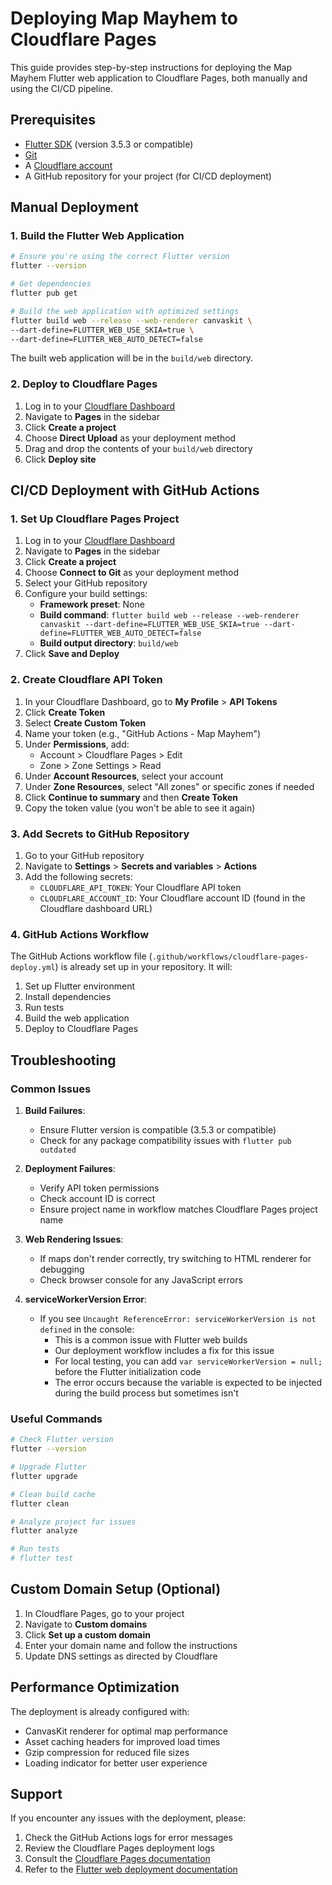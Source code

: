 # Deploying Map Mayhem to Cloudflare Pages

This guide provides step-by-step instructions for deploying the Map Mayhem Flutter web application to Cloudflare Pages, both manually and using the CI/CD pipeline.

## Prerequisites

- [Flutter SDK](https://flutter.dev/docs/get-started/install) (version 3.5.3 or compatible)
- [Git](https://git-scm.com/downloads)
- A [Cloudflare account](https://dash.cloudflare.com/sign-up)
- A GitHub repository for your project (for CI/CD deployment)

## Manual Deployment

### 1. Build the Flutter Web Application

```bash
# Ensure you're using the correct Flutter version
flutter --version

# Get dependencies
flutter pub get

# Build the web application with optimized settings
flutter build web --release --web-renderer canvaskit \
--dart-define=FLUTTER_WEB_USE_SKIA=true \
--dart-define=FLUTTER_WEB_AUTO_DETECT=false
```

The built web application will be in the `build/web` directory.

### 2. Deploy to Cloudflare Pages

1. Log in to your [Cloudflare Dashboard](https://dash.cloudflare.com/)
2. Navigate to **Pages** in the sidebar
3. Click **Create a project**
4. Choose **Direct Upload** as your deployment method
5. Drag and drop the contents of your `build/web` directory
6. Click **Deploy site**

## CI/CD Deployment with GitHub Actions

### 1. Set Up Cloudflare Pages Project

1. Log in to your [Cloudflare Dashboard](https://dash.cloudflare.com/)
2. Navigate to **Pages** in the sidebar
3. Click **Create a project**
4. Choose **Connect to Git** as your deployment method
5. Select your GitHub repository
6. Configure your build settings:
   - **Framework preset**: None
   - **Build command**: `flutter build web --release --web-renderer canvaskit --dart-define=FLUTTER_WEB_USE_SKIA=true --dart-define=FLUTTER_WEB_AUTO_DETECT=false`
   - **Build output directory**: `build/web`
7. Click **Save and Deploy**

### 2. Create Cloudflare API Token

1. In your Cloudflare Dashboard, go to **My Profile** > **API Tokens**
2. Click **Create Token**
3. Select **Create Custom Token**
4. Name your token (e.g., "GitHub Actions - Map Mayhem")
5. Under **Permissions**, add:
   - Account > Cloudflare Pages > Edit
   - Zone > Zone Settings > Read
6. Under **Account Resources**, select your account
7. Under **Zone Resources**, select "All zones" or specific zones if needed
8. Click **Continue to summary** and then **Create Token**
9. Copy the token value (you won't be able to see it again)

### 3. Add Secrets to GitHub Repository

1. Go to your GitHub repository
2. Navigate to **Settings** > **Secrets and variables** > **Actions**
3. Add the following secrets:
   - `CLOUDFLARE_API_TOKEN`: Your Cloudflare API token
   - `CLOUDFLARE_ACCOUNT_ID`: Your Cloudflare account ID (found in the Cloudflare dashboard URL)

### 4. GitHub Actions Workflow

The GitHub Actions workflow file (`.github/workflows/cloudflare-pages-deploy.yml`) is already set up in your repository. It will:

1. Set up Flutter environment
2. Install dependencies
3. Run tests
4. Build the web application
5. Deploy to Cloudflare Pages

## Troubleshooting

### Common Issues

1. **Build Failures**:

   - Ensure Flutter version is compatible (3.5.3 or compatible)
   - Check for any package compatibility issues with `flutter pub outdated`

2. **Deployment Failures**:

   - Verify API token permissions
   - Check account ID is correct
   - Ensure project name in workflow matches Cloudflare Pages project name

3. **Web Rendering Issues**:

   - If maps don't render correctly, try switching to HTML renderer for debugging
   - Check browser console for any JavaScript errors

4. **serviceWorkerVersion Error**:
   - If you see `Uncaught ReferenceError: serviceWorkerVersion is not defined` in the console:
     - This is a common issue with Flutter web builds
     - Our deployment workflow includes a fix for this issue
     - For local testing, you can add `var serviceWorkerVersion = null;` before the Flutter initialization code
     - The error occurs because the variable is expected to be injected during the build process but sometimes isn't

### Useful Commands

```bash
# Check Flutter version
flutter --version

# Upgrade Flutter
flutter upgrade

# Clean build cache
flutter clean

# Analyze project for issues
flutter analyze

# Run tests
# flutter test
```

## Custom Domain Setup (Optional)

1. In Cloudflare Pages, go to your project
2. Navigate to **Custom domains**
3. Click **Set up a custom domain**
4. Enter your domain name and follow the instructions
5. Update DNS settings as directed by Cloudflare

## Performance Optimization

The deployment is already configured with:

- CanvasKit renderer for optimal map performance
- Asset caching headers for improved load times
- Gzip compression for reduced file sizes
- Loading indicator for better user experience

## Support

If you encounter any issues with the deployment, please:

1. Check the GitHub Actions logs for error messages
2. Review the Cloudflare Pages deployment logs
3. Consult the [Cloudflare Pages documentation](https://developers.cloudflare.com/pages/)
4. Refer to the [Flutter web deployment documentation](https://docs.flutter.dev/deployment/web)
